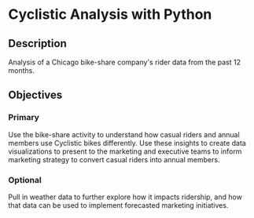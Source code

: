 # Cyclistic Analysis with Python

## Description
Analysis of a Chicago bike-share company's rider data from the past 12 months.

## Objectives
### Primary
Use the bike-share activity to understand how casual riders and annual members use Cyclistic bikes differently. Use these insights to create data visualizations to present to the marketing and executive teams to inform marketing strategy to convert casual riders into annual members.
### Optional
Pull in weather data to further explore how it impacts ridership, and how that data can be used to implement forecasted marketing initiatives.
